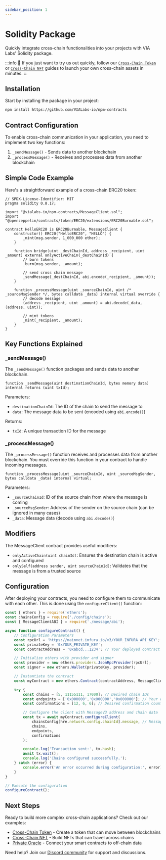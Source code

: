 ```yaml
---
sidebar_position: 1
---
```


# Solidity Package

Quickly integrate cross-chain functionalities into your projects with VIA Labs' Solidity package.

:::info
📘 If you just want to try us out quickly, follow our [`Cross-Chain Token`](/examples/crosschain-token) or [`Cross-Chain NFT`](/examples/crosschain-nft) guides to launch your own cross-chain assets in minutes.
:::

## Installation

Start by installing the package in your project:

```bash
npm install https://github.com/VIALabs-io/npm-contracts
```

## Contract Configuration

To enable cross-chain communication in your application, you need to implement two key functions:

1. `_sendMessage()` - Sends data to another blockchain
2. `_processMessage()` - Receives and processes data from another blockchain

## Simple Code Example

Here's a straightforward example of a cross-chain ERC20 token:

```solidity
// SPDX-License-Identifier: MIT
pragma solidity 0.8.17;

import "@vialabs-io/npm-contracts/MessageClient.sol";
import "@openzeppelin/contracts/token/ERC20/extensions/ERC20Burnable.sol";

contract HelloERC20 is ERC20Burnable, MessageClient {
    constructor() ERC20("HelloERC20", "HELLO") {
        _mint(msg.sender, 1_000_000 ether);
    }

    function bridge(uint _destChainId, address _recipient, uint _amount) external onlyActiveChain(_destChainId) {
        // burn tokens
        _burn(msg.sender, _amount);

        // send cross chain message
        _sendMessage(_destChainId, abi.encode(_recipient, _amount));
    }

    function _processMessage(uint _sourceChainId, uint /* _sourceMsgSender */, bytes calldata _data) internal virtual override {
        // decode message
        (address _recipient, uint _amount) = abi.decode(_data, (address, uint));

        // mint tokens
        _mint(_recipient, _amount);
    }
}
```

## Key Functions Explained

### _sendMessage()

The `_sendMessage()` function packages and sends data to another blockchain.

```solidity
function _sendMessage(uint destinationChainId, bytes memory data) internal returns (uint txId);
```

Parameters:
- `destinationChainId`: The ID of the chain to send the message to
- `data`: The message data to be sent (encoded using `abi.encode()`)

Returns:
- `txId`: A unique transaction ID for the message

### _processMessage()

The `_processMessage()` function receives and processes data from another blockchain. You must override this function in your contract to handle incoming messages.

```solidity
function _processMessage(uint _sourceChainId, uint _sourceMsgSender, bytes calldata _data) internal virtual;
```

Parameters:
- `_sourceChainId`: ID of the source chain from where the message is coming
- `_sourceMsgSender`: Address of the sender on the source chain (can be ignored in many cases)
- `_data`: Message data (decode using `abi.decode()`)

## Modifiers

The MessageClient contract provides useful modifiers:

- `onlyActiveChain(uint chainId)`: Ensures the destination chain is active and configured
- `onlySelf(address sender, uint sourceChainId)`: Validates that the message is from a trusted source

## Configuration

After deploying your contracts, you need to configure them to communicate with each other. This is done using the `configureClient()` function:

```javascript
const { ethers } = require('ethers');
const chainsConfig = require('./config/chains');
const { MessageClientABI } = require('./message/abi');

async function configureContract() {
    // Configuration Parameters
    const rpcUrl = 'https://mainnet.infura.io/v3/YOUR_INFURA_API_KEY'; 
    const privateKey = '0xYOUR_PRIVATE_KEY';
    const contractAddress = '0xabcd...1234'; // Your deployed contract address

    // Initialize ethers with provider and signer
    const provider = new ethers.providers.JsonRpcProvider(rpcUrl);
    const signer = new ethers.Wallet(privateKey, provider);

    // Instantiate the contract
    const myContract = new ethers.Contract(contractAddress, MessageClientABI, signer);

    try {
        const chains = [5, 11155111, 17000]; // Desired chain IDs
        const endpoints = ['0x000000','0x000000','0x000000']; // Your deployed instances on each chain
        const confirmations = [12, 6, 6]; // Desired confirmation counts for each chain

        // Configure the client with MessageV3 address and chain data
        const tx = await myContract.configureClient(
            chainsConfig[hre.network.config.chainId].message, // Message contract address
            chains, 
            endpoints, 
            confirmations
        );

        console.log('Transaction sent:', tx.hash);
        await tx.wait();
        console.log('Chains configured successfully.');
    } catch (error) {
        console.error('An error occurred during configuration:', error);
    }
}

// Execute the configuration
configureContract();
```

## Next Steps

Ready to build more complex cross-chain applications? Check out our examples:

- [Cross-Chain Token](/examples/crosschain-token) - Create a token that can move between blockchains
- [Cross-Chain NFT](/examples/crosschain-nft) - Build NFTs that can travel across chains
- [Private Oracle](/examples/private-oracle) - Connect your smart contracts to off-chain data

Need help? Join our [Discord community](https://discord.gg/vialabs) for support and discussions.
